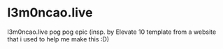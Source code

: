 # l3m0ncao.live
l3m0ncao.live pog pog
epic (insp. by Elevate 10 template from a website that i used to help me make this :D)
